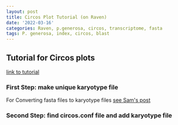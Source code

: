 ```yaml
---
layout: post
title: Circos Plot Tutorial (on Raven) 
date: '2022-03-16'
categories: Raven, p.generosa, circos, transcriptome, fasta
tags: P. generosa, index, circos, blast
---
```


## Tutorial for Circos plots 
[link to tutorial](http://www.circos.ca/documentation/tutorials/configuration/configuration_files/)

### First Step: make unique karyotype file
For Converting fasta files to karyotype files
[see Sam's post](https://github.com/RobertsLab/sams-notebook/blob/da14bd769029e58ac12120453e6edec00f231295/bash_scripts/circos_pgen_karyotype.sh)


### Second Step: find circos.conf file and add karyotype file
